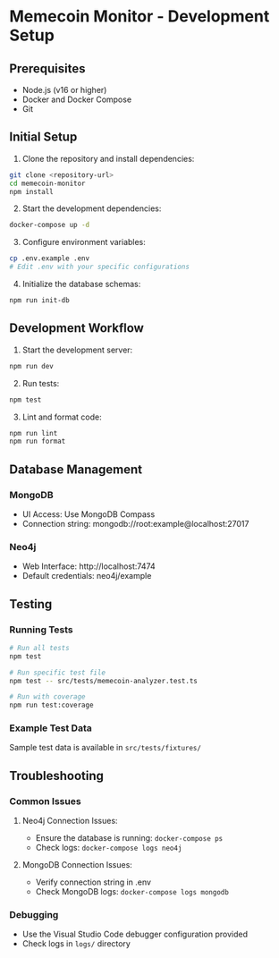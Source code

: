 # Memecoin Monitor - Development Setup

## Prerequisites
- Node.js (v16 or higher)
- Docker and Docker Compose
- Git

## Initial Setup

1. Clone the repository and install dependencies:
```bash
git clone <repository-url>
cd memecoin-monitor
npm install
```

2. Start the development dependencies:
```bash
docker-compose up -d
```

3. Configure environment variables:
```bash
cp .env.example .env
# Edit .env with your specific configurations
```

4. Initialize the database schemas:
```bash
npm run init-db
```

## Development Workflow

1. Start the development server:
```bash
npm run dev
```

2. Run tests:
```bash
npm test
```

3. Lint and format code:
```bash
npm run lint
npm run format
```

## Database Management

### MongoDB
- UI Access: Use MongoDB Compass
- Connection string: mongodb://root:example@localhost:27017

### Neo4j
- Web Interface: http://localhost:7474
- Default credentials: neo4j/example

## Testing

### Running Tests
```bash
# Run all tests
npm test

# Run specific test file
npm test -- src/tests/memecoin-analyzer.test.ts

# Run with coverage
npm run test:coverage
```

### Example Test Data
Sample test data is available in `src/tests/fixtures/`

## Troubleshooting

### Common Issues
1. Neo4j Connection Issues:
   - Ensure the database is running: `docker-compose ps`
   - Check logs: `docker-compose logs neo4j`

2. MongoDB Connection Issues:
   - Verify connection string in .env
   - Check MongoDB logs: `docker-compose logs mongodb`

### Debugging
- Use the Visual Studio Code debugger configuration provided
- Check logs in `logs/` directory